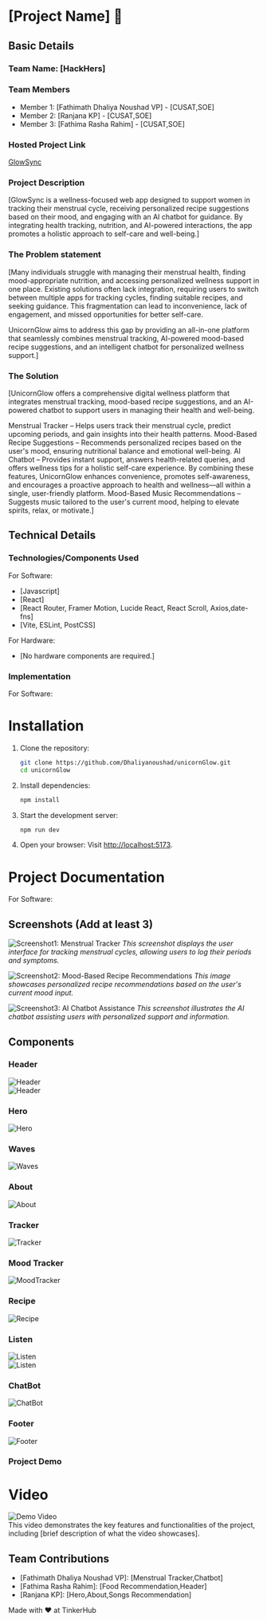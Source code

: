 # [Project Name] 🎯

## Basic Details

### Team Name: [HackHers]

### Team Members

- Member 1: [Fathimath Dhaliya Noushad VP] - [CUSAT,SOE]
- Member 2: [Ranjana KP] - [CUSAT,SOE]
- Member 3: [Fathima Rasha Rahim] - [CUSAT,SOE]

### Hosted Project Link

[GlowSync](https://glowsync.netlify.app/)

### Project Description

[GlowSync is a wellness-focused web app designed to support women in tracking their menstrual cycle, receiving personalized recipe suggestions based on their mood, and engaging with an AI chatbot for guidance. By integrating health tracking, nutrition, and AI-powered interactions, the app promotes a holistic approach to self-care and well-being.]

### The Problem statement

[Many individuals struggle with managing their menstrual health, finding mood-appropriate nutrition, and accessing personalized wellness support in one place. Existing solutions often lack integration, requiring users to switch between multiple apps for tracking cycles, finding suitable recipes, and seeking guidance. This fragmentation can lead to inconvenience, lack of engagement, and missed opportunities for better self-care.

UnicornGlow aims to address this gap by providing an all-in-one platform that seamlessly combines menstrual tracking, AI-powered mood-based recipe suggestions, and an intelligent chatbot for personalized wellness support.]

### The Solution

[UnicornGlow offers a comprehensive digital wellness platform that integrates menstrual tracking, mood-based recipe suggestions, and an AI-powered chatbot to support users in managing their health and well-being.

Menstrual Tracker – Helps users track their menstrual cycle, predict upcoming periods, and gain insights into their health patterns.
Mood-Based Recipe Suggestions – Recommends personalized recipes based on the user's mood, ensuring nutritional balance and emotional well-being.
AI Chatbot – Provides instant support, answers health-related queries, and offers wellness tips for a holistic self-care experience.
By combining these features, UnicornGlow enhances convenience, promotes self-awareness, and encourages a proactive approach to health and wellness—all within a single, user-friendly platform.
Mood-Based Music Recommendations – Suggests music tailored to the user's current mood, helping to elevate spirits, relax, or motivate.]

## Technical Details

### Technologies/Components Used

For Software:

- [Javascript]
- [React]
- [React Router, Framer Motion, Lucide React, React Scroll, Axios,date-fns]
- [Vite, ESLint, PostCSS]

For Hardware:

- [No hardware components are required.]

### Implementation

For Software:

# Installation

1. Clone the repository:

   ```bash
   git clone https://github.com/Dhaliyanoushad/unicornGlow.git
   cd unicornGlow
   ```

2. Install dependencies:

   ```bash
   npm install
   ```

3. Start the development server:

   ```bash
   npm run dev
   ```

4. Open your browser: Visit [http://localhost:5173](http://localhost:5173).

# Project Documentation

For Software:

## Screenshots (Add at least 3)

![Screenshot1: Menstrual Tracker](images/tracker.png)
_This screenshot displays the user interface for tracking menstrual cycles, allowing users to log their periods and symptoms._

![Screenshot2: Mood-Based Recipe Recommendations](images/food.png)
_This image showcases personalized recipe recommendations based on the user's current mood input._

![Screenshot3: AI Chatbot Assistance](images/chatbot.png)
_This screenshot illustrates the AI chatbot assisting users with personalized support and information._

## Components

### Header

![Header](images/compo/Header.png)  
![Header](images/compo/Header2.png)

### Hero

![Hero](images/compo/Hero.png)

### Waves

![Waves](images/compo/Waves.png)

### About

![About](images/compo/About.png)

### Tracker

![Tracker](images/compo/tracker.png)

### Mood Tracker

![MoodTracker](images/compo/mood.png)

### Recipe

![Recipe](images/compo/food.png)

### Listen

![Listen](images/compo/song.png)  
![Listen](images/compo/song2.png)

### ChatBot

![ChatBot](images/compo/chat.png)

### Footer

![Footer](images/compo/footer.png)

### Project Demo

# Video

![Demo Video](https://drive.google.com/file/d/1wkdS3xFU8wyy8ex4mccDSV6D0ncW2Tp6/view)  
This video demonstrates the key features and functionalities of the project, including [brief description of what the video showcases].

## Team Contributions

- [Fathimath Dhaliya Noushad VP]: [Menstrual Tracker,Chatbot]
- [Fathima Rasha Rahim]: [Food Recommendation,Header]
- [Ranjana KP]: [Hero,About,Songs Recommendation]

Made with ❤️ at TinkerHub
